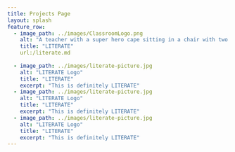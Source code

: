 ```yaml
---
title: Projects Page
layout: splash
feature_row:
  - image_path: ../images/ClassroomLogo.png
    alt: "A teacher with a super hero cape sitting in a chair with two students, one boy one girl, using a computer to research dinosaurs and planets"
    title: "LITERATE"
    url:/literate.md
    
  - image_path: ../images/literate-picture.jpg
    alt: "LITERATE Logo"
    title: "LITERATE"
    excerpt: "This is definitely LITERATE"
  - image_path: ../images/literate-picture.jpg
    alt: "LITERATE Logo"
    title: "LITERATE"
    excerpt: "This is definitely LITERATE"
  - image_path: ../images/literate-picture.jpg
    alt: "LITERATE Logo"
    title: "LITERATE"
    excerpt: "This is definitely LITERATE"
---
```


